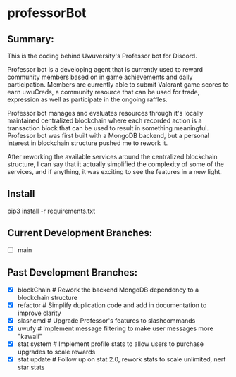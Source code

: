 # professorBot

## Summary:
This is the coding behind Uwuversity's Professor bot for Discord.

Professor bot is a developing agent that is currently used to reward community members based on in game achievements and daily participation. Members are currently able to submit Valorant game scores to earn uwuCreds, a community resource that can be used for trade, expression as well as participate in the ongoing raffles.

Professor bot manages and evaluates resources through it's locally maintained centralized blockchain where each recorded action is a transaction block that can be used to result in something meaningful. Professor bot was first built with a MongoDB backend, but a personal interest in blockchain structure pushed me to rework it. 

After reworking the available services around the centralized blockchain structure, I can say that it actually simplified the complexity of some of the services, and if anything, it was exciting to see the features in a new light.

## Install

pip3 install -r requirements.txt

## Current Development Branches:
  - [ ] main

## Past Development Branches:
  - [x] blockChain     # Rework the backend MongoDB dependency to a blockchain structure
  - [x] refactor       # Simplify duplication code and add in documentation to improve clarity
  - [x] slashcmd       # Upgrade Professor's features to slashcommands
  - [x] uwufy          # Implement message filtering to make user messages more "kawaii" 
  - [x] stat system    # Implement profile stats to allow users to purchase upgrades to scale rewards
  - [x] stat update    # Follow up on stat 2.0, rework stats to scale unlimited, nerf star stats
